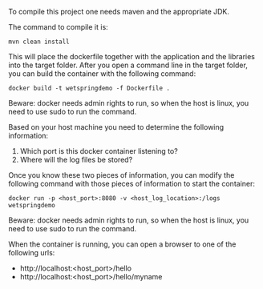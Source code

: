 To compile this project one needs maven and the appropriate JDK.

The command to compile it is:

    mvn clean install

This will place the dockerfile together with the application and the libraries into the target folder.
After you open a command line in the target folder, you can build the container with the following command:

    docker build -t wetspringdemo -f Dockerfile .

Beware: docker needs admin rights to run, so when the host is linux, you need to use sudo to run the command.

Based on your host machine you need to determine the following information:

1) Which port is this docker container listening to?
2) Where will the log files be stored?

Once you know these two pieces of information, you can modify the following command with those pieces of information
to start the container:

    docker run -p <host_port>:8080 -v <host_log_location>:/logs wetspringdemo

Beware: docker needs admin rights to run, so when the host is linux, you need to use sudo to run the command.

When the container is running, you can open a browser to one of the following urls:
- http://localhost:<host_port>/hello
- http://localhost:<host_port>/hello/myname
